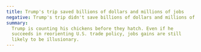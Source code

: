 ```yaml
---
title: Trump's trip saved billions of dollars and millions of jobs
negative: Trump's trip didn't save billions of dollars and millions of jobs
summary:
  Trump is counting his chickens before they hatch. Even if he
  succeeds in reorienting U.S. trade policy, jobs gains are still
  likely to be illusionary.
---
```

